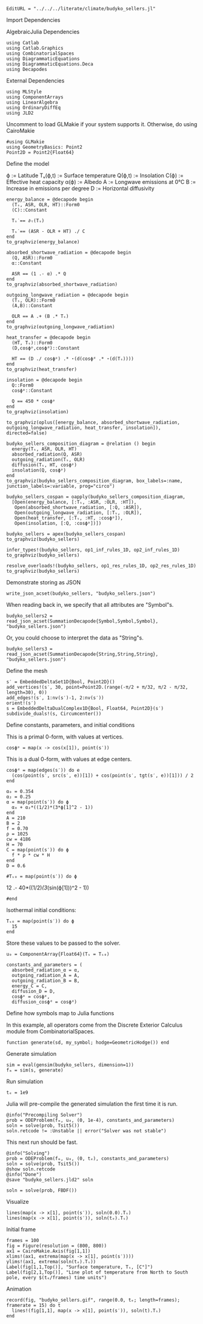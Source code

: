 ```@meta
EditURL = "../../../literate/climate/budyko_sellers.jl"
```

Import Dependencies

AlgebraicJulia Dependencies

````@example budyko_sellers
using Catlab
using Catlab.Graphics
using CombinatorialSpaces
using DiagrammaticEquations
using DiagrammaticEquations.Deca
using Decapodes
````

External Dependencies

````@example budyko_sellers
using MLStyle
using ComponentArrays
using LinearAlgebra
using OrdinaryDiffEq
using JLD2
````

Uncomment to load GLMakie if your system supports it.
Otherwise, do using CairoMakie

````@example budyko_sellers
#using GLMakie
using GeometryBasics: Point2
Point2D = Point2{Float64}
````

Define the model

ϕ := Latitude
Tₛ(ϕ,t) := Surface temperature
Q(ϕ,t) := Insolation
C(ϕ) := Effective heat capacity
α(ϕ) := Albedo
A := Longwave emissions at 0°C
B := Increase in emissions per degree
D := Horizontal diffusivity

````@example budyko_sellers
energy_balance = @decapode begin
  (Tₛ, ASR, OLR, HT)::Form0
  (C)::Constant

  Tₛ̇ == ∂ₜ(Tₛ)

  Tₛ̇ == (ASR - OLR + HT) ./ C
end
to_graphviz(energy_balance)

absorbed_shortwave_radiation = @decapode begin
  (Q, ASR)::Form0
  α::Constant

  ASR == (1 .- α) .* Q
end
to_graphviz(absorbed_shortwave_radiation)

outgoing_longwave_radiation = @decapode begin
  (Tₛ, OLR)::Form0
  (A,B)::Constant

  OLR == A .+ (B .* Tₛ)
end
to_graphviz(outgoing_longwave_radiation)

heat_transfer = @decapode begin
  (HT, Tₛ)::Form0
  (D,cosϕᵖ,cosϕᵈ)::Constant

  HT == (D ./ cosϕᵖ) .* ⋆(d(cosϕᵈ .* ⋆(d(Tₛ))))
end
to_graphviz(heat_transfer)

insolation = @decapode begin
  Q::Form0
  cosϕᵖ::Constant

  Q == 450 * cosϕᵖ
end
to_graphviz(insolation)

to_graphviz(oplus([energy_balance, absorbed_shortwave_radiation, outgoing_longwave_radiation, heat_transfer, insolation]), directed=false)

budyko_sellers_composition_diagram = @relation () begin
  energy(Tₛ, ASR, OLR, HT)
  absorbed_radiation(Q, ASR)
  outgoing_radiation(Tₛ, OLR)
  diffusion(Tₛ, HT, cosϕᵖ)
  insolation(Q, cosϕᵖ)
end
to_graphviz(budyko_sellers_composition_diagram, box_labels=:name, junction_labels=:variable, prog="circo")

budyko_sellers_cospan = oapply(budyko_sellers_composition_diagram,
  [Open(energy_balance, [:Tₛ, :ASR, :OLR, :HT]),
   Open(absorbed_shortwave_radiation, [:Q, :ASR]),
   Open(outgoing_longwave_radiation, [:Tₛ, :OLR]),
   Open(heat_transfer, [:Tₛ, :HT, :cosϕᵖ]),
   Open(insolation, [:Q, :cosϕᵖ])])

budyko_sellers = apex(budyko_sellers_cospan)
to_graphviz(budyko_sellers)

infer_types!(budyko_sellers, op1_inf_rules_1D, op2_inf_rules_1D)
to_graphviz(budyko_sellers)

resolve_overloads!(budyko_sellers, op1_res_rules_1D, op2_res_rules_1D)
to_graphviz(budyko_sellers)
````

Demonstrate storing as JSON

````@example budyko_sellers
write_json_acset(budyko_sellers, "budyko_sellers.json")
````

When reading back in, we specify that all attributes are "Symbol"s.

````@example budyko_sellers
budyko_sellers2 = read_json_acset(SummationDecapode{Symbol,Symbol,Symbol}, "budyko_sellers.json")
````

Or, you could choose to interpret the data as "String"s.

````@example budyko_sellers
budyko_sellers3 = read_json_acset(SummationDecapode{String,String,String}, "budyko_sellers.json")
````

Define the mesh

````@example budyko_sellers
s′ = EmbeddedDeltaSet1D{Bool, Point2D}()
add_vertices!(s′, 30, point=Point2D.(range(-π/2 + π/32, π/2 - π/32, length=30), 0))
add_edges!(s′, 1:nv(s′)-1, 2:nv(s′))
orient!(s′)
s = EmbeddedDeltaDualComplex1D{Bool, Float64, Point2D}(s′)
subdivide_duals!(s, Circumcenter())
````

Define constants, parameters, and initial conditions

This is a primal 0-form, with values at vertices.

````@example budyko_sellers
cosϕᵖ = map(x -> cos(x[1]), point(s′))
````

This is a dual 0-form, with values at edge centers.

````@example budyko_sellers
cosϕᵈ = map(edges(s′)) do e
  (cos(point(s′, src(s′, e))[1]) + cos(point(s′, tgt(s′, e))[1])) / 2
end

α₀ = 0.354
α₂ = 0.25
α = map(point(s′)) do ϕ
  α₀ + α₂*((1/2)*(3*ϕ[1]^2 - 1))
end
A = 210
B = 2
f = 0.70
ρ = 1025
cw = 4186
H = 70
C = map(point(s′)) do ϕ
  f * ρ * cw * H
end
D = 0.6

#Tₛ₀ = map(point(s′)) do ϕ
````

   12 .- 40*((1/2)*(3*(sin(ϕ[1]))^2 - 1))

````@example budyko_sellers
#end
````

Isothermal initial conditions:

````@example budyko_sellers
Tₛ₀ = map(point(s′)) do ϕ
  15
end
````

Store these values to be passed to the solver.

````@example budyko_sellers
u₀ = ComponentArray{Float64}(Tₛ = Tₛ₀)

constants_and_parameters = (
  absorbed_radiation_α = α,
  outgoing_radiation_A = A,
  outgoing_radiation_B = B,
  energy_C = C,
  diffusion_D = D,
  cosϕᵖ = cosϕᵖ,
  diffusion_cosϕᵈ = cosϕᵈ)
````

Define how symbols map to Julia functions

In this example, all operators come from the Discrete Exterior Calculus module
from CombinatorialSpaces.

````@example budyko_sellers
function generate(sd, my_symbol; hodge=GeometricHodge()) end
````

Generate simulation

````@example budyko_sellers
sim = eval(gensim(budyko_sellers, dimension=1))
fₘ = sim(s, generate)
````

Run simulation

````@example budyko_sellers
tₑ = 1e9
````

Julia will pre-compile the generated simulation the first time it is run.

````@example budyko_sellers
@info("Precompiling Solver")
prob = ODEProblem(fₘ, u₀, (0, 1e-4), constants_and_parameters)
soln = solve(prob, Tsit5())
soln.retcode != :Unstable || error("Solver was not stable")
````

This next run should be fast.

````@example budyko_sellers
@info("Solving")
prob = ODEProblem(fₘ, u₀, (0, tₑ), constants_and_parameters)
soln = solve(prob, Tsit5())
@show soln.retcode
@info("Done")
@save "budyko_sellers.jld2" soln

soln = solve(prob, FBDF())
````

Visualize

````@example budyko_sellers
lines(map(x -> x[1], point(s′)), soln(0.0).Tₛ)
lines(map(x -> x[1], point(s′)), soln(tₑ).Tₛ)
````

Initial frame

````@example budyko_sellers
frames = 100
fig = Figure(resolution = (800, 800))
ax1 = CairoMakie.Axis(fig[1,1])
xlims!(ax1, extrema(map(x -> x[1], point(s′))))
ylims!(ax1, extrema(soln(tₑ).Tₛ))
Label(fig[1,1,Top()], "Surface temperature, Tₛ, [C°]")
Label(fig[2,1,Top()], "Line plot of temperature from North to South pole, every $(tₑ/frames) time units")
````

Animation

````@example budyko_sellers
record(fig, "budyko_sellers.gif", range(0.0, tₑ; length=frames); framerate = 15) do t
  lines!(fig[1,1], map(x -> x[1], point(s′)), soln(t).Tₛ)
end
````

